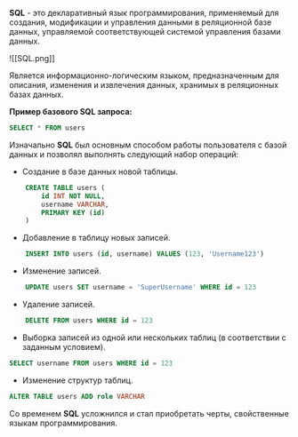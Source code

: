 **SQL** - это декларативный язык программирования, применяемый для создания, модификации и управления данными в реляционной базе данных, управляемой соответствующей системой управления базами данных.

![[SQL.png]]

Является информационно-логическим языком, предназначенным для описания, изменения и извлечения данных, хранимых в реляционных базах данных.

**Пример базового SQL запроса:**

```SQL
SELECT * FROM users
```

Изначально **SQL** был основным способом работы пользователя с базой данных и позволял выполнять следующий набор операций:

- Создание в базе данных новой таблицы.

```SQL
	CREATE TABLE users (
		id INT NOT NULL,
		username VARCHAR,
		PRIMARY KEY (id)
	)
```

- Добавление в таблицу новых записей. 

```SQL
	INSERT INTO users (id, username) VALUES (123, 'Username123')
```

- Изменение записей.

```SQL
	UPDATE users SET username = 'SuperUsername' WHERE id = 123
```

- Удаление записей.

```SQL
	DELETE FROM users WHERE id = 123
```

- Выборка записей из одной или нескольких таблиц (в соответствии с заданным условием).

```SQL
SELECT username FROM users WHERE id = 123
```

- Изменение структур таблиц.

```SQL
ALTER TABLE users ADD role VARCHAR
```

Со временем **SQL** усложнился и стал приобретать черты, свойственные языкам программирования.